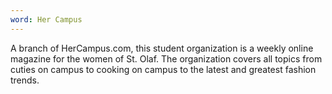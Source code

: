 ```yaml
---
word: Her Campus
---
```


  A branch of HerCampus.com, this student organization is a weekly online magazine for the women of St. Olaf. The organization covers all topics from cuties on campus to cooking on campus to the latest and greatest fashion trends.
